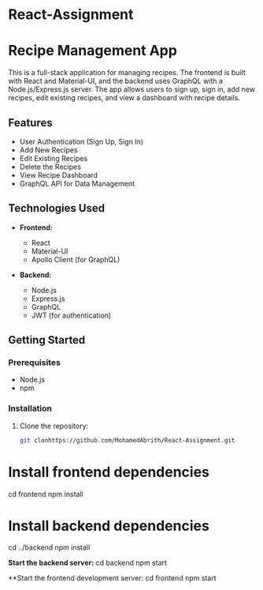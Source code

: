 # React-Assignment

# Recipe Management App

This is a full-stack application for managing recipes. The frontend is built with React and Material-UI, and the backend uses GraphQL with a Node.js/Express.js server. The app allows users to sign up, sign in, add new recipes, edit existing recipes, and view a dashboard with recipe details.

## Features

- User Authentication (Sign Up, Sign In)
- Add New Recipes
- Edit Existing Recipes
- Delete the Recipes
- View Recipe Dashboard
- GraphQL API for Data Management

## Technologies Used

- **Frontend:**
  - React
  - Material-UI
  - Apollo Client (for GraphQL)

- **Backend:**
  - Node.js
  - Express.js
  - GraphQL
  - JWT (for authentication)

## Getting Started

### Prerequisites

- Node.js
- npm

### Installation

1. Clone the repository:

   ```bash
   git clonhttps://github.com/MohamedAbrith/React-Assignment.git

# Install frontend dependencies
cd frontend
npm install

# Install backend dependencies
cd ../backend
npm install

**Start the backend server:**
cd backend
npm start

**Start the frontend development server:
cd frontend
npm start








